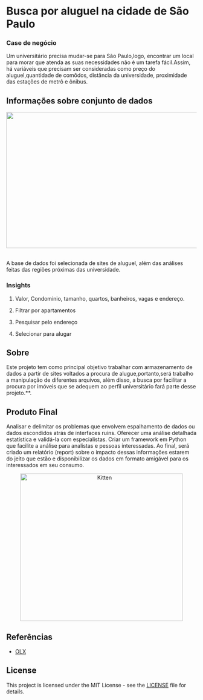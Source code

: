 # Busca por aluguel na cidade de São Paulo 
### Case de negócio 
Um universitário precisa mudar-se para São Paulo,logo, encontrar um local para morar que atenda as suas necessidades não é um tarefa fácil.Assim, há variáveis que precisam ser consideradas como preço do aluguel,quantidade de comôdos, distância da universidade, proximidade das estações de metrô e ônibus.
 

## Informações sobre conjunto de dados

<div align='center'>
    <img src='https://th.bing.com/th/id/R.4ac939a9d045e9e8c8f3db73c2658a3f?rik=SBy9gXGjmOYPRw&pid=ImgRaw&r=0' width='120%' height='360px'>
</div>

<br>

A base de dados foi selecionada de sites de aluguel, além das análises feitas das regiões próximas das universidade.
### Insights

1. Valor, Condominio, tamanho, quartos, banheiros, vagas e endereço.

2. Filtrar por apartamentos

3. Pesquisar pelo endereço

4. Selecionar para alugar

## Sobre

Este projeto tem como principal objetivo trabalhar com armazenamento de dados a partir de sites voltados a procura de alugue,portanto,será trabalho a manipulação de diferentes arquivos, além disso, a busca por facilitar a procura por imóveis que se adequem ao perfil universitário fará parte desse projeto.**. 

## Produto Final 
Analisar e delimitar os problemas que envolvem espalhamento de dados ou dados escondidos atrás de interfaces ruins. Oferecer uma análise detalhada estatística e validá-la com 
especialistas. Criar um framework em Python que facilite a análise para analistas e pessoas interessadas. Ao final, será criado um relatório (report) sobre o impacto dessas informações estarem do jeito que estão e disponibilizar os dados em formato amigável para os interessados em seu consumo.



<p align="center">
    <img src="https://artia.com/wp-content/uploads/2019/06/metodologia-e-metodo.jpg" alt="Kitten" title="A cute kitten" width="430" height="390" />
</p>



<!--
### Pipeline

* Opening

* Data Descriptions

* Feature Engineering

* Data Exploration

* Filtering Variables

* Exploratory Data Analysis

* Data Preparation

* Feature Selection

* Machine Learning Modeling

* Hyperparameter Fine Tuning

* Traduction and Error's Interpretation

* Deploy
-->

## Referências

* [OLX](https://sp.olx.com.br/grande-campinas)

## License

This project is licensed under the MIT License - see the [LICENSE](LICENSE) file for details.

